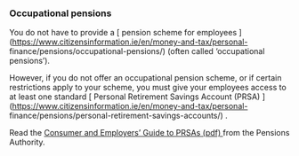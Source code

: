 ###  **Occupational pensions**

You do not have to provide a [ pension scheme for employees
](https://www.citizensinformation.ie/en/money-and-tax/personal-
finance/pensions/occupational-pensions/) (often called ‘occupational
pensions’).

However, if you do not offer an occupational pension scheme, or if certain
restrictions apply to your scheme, you must give your employees access to at
least one standard [ Personal Retirement Savings Account (PRSA)
](https://www.citizensinformation.ie/en/money-and-tax/personal-
finance/pensions/personal-retirement-savings-accounts/) .

Read the [ Consumer and Employers’ Guide to PRSAs (pdf)
](https://www.pensionsauthority.ie/en/i_want_to_start_a_pension_prsa/prsas/prsas_a_consumer_and_employers_guide.pdf)
from the Pensions Authority.
